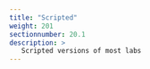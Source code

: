 ```yaml
---
title: "Scripted"
weight: 201
sectionnumber: 20.1
description: >
   Scripted versions of most labs
---
```


